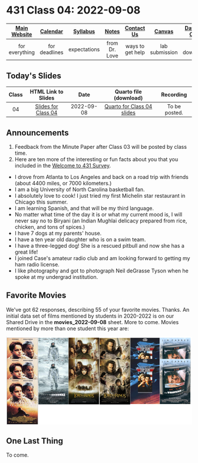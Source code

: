 # 431 Class 04: 2022-09-08

[Main Website](https://thomaselove.github.io/431-2022/) | [Calendar](https://thomaselove.github.io/431-2022/calendar.html) | [Syllabus](https://thomaselove.github.io/431-syllabus-2022/) | [Notes](https://thomaselove.github.io/431-notes/) | [Contact Us](https://thomaselove.github.io/431-2022/contact.html) | [Canvas](https://canvas.case.edu) | [Data and Code](https://github.com/THOMASELOVE/431-data)
:-----------: | :--------------: | :----------: | :---------: | :-------------: | :-----------: | :------------:
for everything | for deadlines | expectations | from Dr. Love | ways to get help | lab submission | for downloads

## Today's Slides

Class | HTML Link to Slides | Date | Quarto file (download) | Recording
:---: | :------------: | :---: | :--------------: | :----: 
04 | [Slides for Class 04](https://thomaselove.github.io/431-slides-2022/class04.html) | 2022-09-08 | [Quarto for Class 04 slides](https://thomaselove.github.io/431-slides-2022/class04.qmd) | To be posted.

## Announcements

1. Feedback from the Minute Paper after Class 03 will be posted by class time.
2. Here are ten more of the interesting or fun facts about you that you included in the [Welcome to 431 Survey](https://bit.ly/431-2022-welcome-survey).

- I drove from Atlanta to Los Angeles and back on a road trip with friends (about 4400 miles, or 7000 kilometers.) 
- I am a big University of North Carolina basketball fan.
- I absolutely love to cook! I just tried my first Michelin star restaurant in Chicago this summer.
- I am learning Spanish, and that will be my third language.
- No matter what time of the day it is or what my current mood is, I will never say no to Biryani (an Indian Mughlai delicacy prepared from rice, chicken, and tons of spices.)
- I have 7 dogs at my parents' house.
- I have a ten year old daughter who is on a swim team.
- I have a three-legged dog! She is a rescued pitbull and now she has a great life!
- I joined Case's amateur radio club and am looking forward to getting my ham radio license.
- I like photography and got to photograph Neil deGrasse Tyson when he spoke at my undergrad institution.

## Favorite Movies

We've got 62 responses, describing 55 of your favorite movies. Thanks. An initial data set of films mentioned by students in 2020-2022 is on our Shared Drive in the **movies_2022-09-08** sheet. More to come. Movies mentioned by more than one student this year are:

![](movies_multiple.png)

## One Last Thing

To come.
